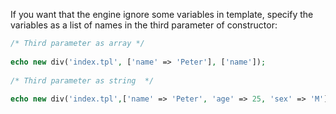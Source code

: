 If you want that the engine ignore some variables in template, specify the variables as a list of names in the third parameter of constructor:

```php
/* Third parameter as array */
	
echo new div('index.tpl', ['name' => 'Peter'], ['name']);
	
/* Third parameter as string  */
	
echo new div('index.tpl',['name' => 'Peter', 'age' => 25, 'sex' => 'M'], 'name,age');
```
